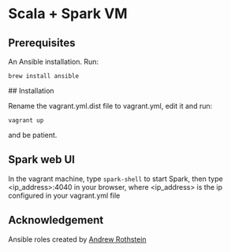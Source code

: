 # Scala + Spark VM

## Prerequisites

An Ansible installation. Run:

`brew install ansible`


## Installation

Rename the vagrant.yml.dist file to vagrant.yml, edit it and run:

`vagrant up`

and be patient.

## Spark web UI

In the vagrant machine, type `spark-shell` to start Spark, then type <ip_address>:4040 in your browser, where <ip_address> is the ip configured in your vagrant.yml file

## Acknowledgement

Ansible roles created by [Andrew Rothstein](https://galaxy.ansible.com/andrewrothstein/)
